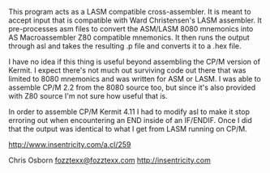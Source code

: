 This program acts as a LASM compatible cross-assembler. It is meant to
accept input that is compatible with Ward Christensen's LASM
assembler. It pre-processes asm files to convert the ASM/LASM 8080
mnemonics into AS Macroassembler Z80 compatible mnemonics. It then
runs the output through asl and takes the resulting .p file and
converts it to a .hex file.

I have no idea if this thing is useful beyond assembling the CP/M
version of Kermit. I expect there's not much out surviving code out
there that was limited to 8080 mnemonics and was written for ASM or
LASM. I was able to assemble CP/M 2.2 from the 8080 source too, but
since it's also provided with Z80 source I'm not sure how useful that
is.

In order to assemble CP/M Kermit 4.11 I had to modify asl to make it
stop erroring out when encountering an END inside of an IF/ENDIF. Once
I did that the output was identical to what I get from LASM running on
CP/M.

http://www.insentricity.com/a.cl/259

Chris Osborn <fozztexx@fozztexx.com>
http://insentricity.com
